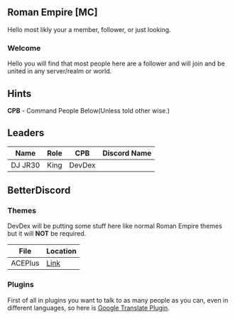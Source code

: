 ## Roman Empire [MC]

Hello most likly your a member, follower, or just looking.

### Welcome

Hello you will find that most people here are a follower and will join and be united in any server/realm or world.

## Hints

**CPB** - Command People Below(Unless told other wise.)

## Leaders

|Name|Role|CPB|Discord Name|
|----|----|---|------------|
|DJ JR30|King|DevDex|

## BetterDiscord

### Themes

DevDex will be putting some stuff here like normal Roman Empire themes but it will **NOT** be required.

|File|Location|
|----|--------|
|ACEPlus|[Link](//)|

### Plugins

First of all in plugins you want to talk to as many people as you can, even in different languages, so here is [Google Translate Plugin](https://drive.google.com/file/d/1GTA14K8s6UdoFh50-d3si3-jArbfVdyh/view?usp=drivesdk).
